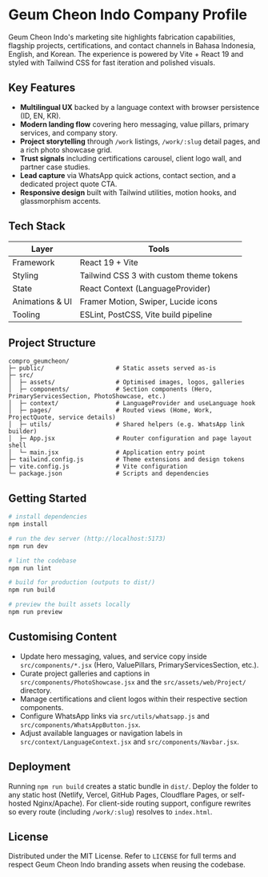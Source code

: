 # Geum Cheon Indo Company Profile

Geum Cheon Indo's marketing site highlights fabrication capabilities, flagship projects, certifications, and contact channels in Bahasa Indonesia, English, and Korean. The experience is powered by Vite + React 19 and styled with Tailwind CSS for fast iteration and polished visuals.

## Key Features

- **Multilingual UX** backed by a language context with browser persistence (ID, EN, KR).
- **Modern landing flow** covering hero messaging, value pillars, primary services, and company story.
- **Project storytelling** through `/work` listings, `/work/:slug` detail pages, and a rich photo showcase grid.
- **Trust signals** including certifications carousel, client logo wall, and partner case studies.
- **Lead capture** via WhatsApp quick actions, contact section, and a dedicated project quote CTA.
- **Responsive design** built with Tailwind utilities, motion hooks, and glassmorphism accents.

## Tech Stack

| Layer | Tools |
| --- | --- |
| Framework | React 19 + Vite |
| Styling | Tailwind CSS 3 with custom theme tokens |
| State | React Context (LanguageProvider) |
| Animations & UI | Framer Motion, Swiper, Lucide icons |
| Tooling | ESLint, PostCSS, Vite build pipeline |

## Project Structure

```
compro_geumcheon/
├─ public/                    # Static assets served as-is
├─ src/
│  ├─ assets/                 # Optimised images, logos, galleries
│  ├─ components/             # Section components (Hero, PrimaryServicesSection, PhotoShowcase, etc.)
│  ├─ context/                # LanguageProvider and useLanguage hook
│  ├─ pages/                  # Routed views (Home, Work, ProjectQuote, service details)
│  ├─ utils/                  # Shared helpers (e.g. WhatsApp link builder)
│  ├─ App.jsx                 # Router configuration and page layout shell
│  └─ main.jsx                # Application entry point
├─ tailwind.config.js         # Theme extensions and design tokens
├─ vite.config.js             # Vite configuration
└─ package.json               # Scripts and dependencies
```

## Getting Started

```bash
# install dependencies
npm install

# run the dev server (http://localhost:5173)
npm run dev

# lint the codebase
npm run lint

# build for production (outputs to dist/)
npm run build

# preview the built assets locally
npm run preview
```

## Customising Content

- Update hero messaging, values, and service copy inside `src/components/*.jsx` (Hero, ValuePillars, PrimaryServicesSection, etc.).
- Curate project galleries and captions in `src/components/PhotoShowcase.jsx` and the `src/assets/web/Project/` directory.
- Manage certifications and client logos within their respective section components.
- Configure WhatsApp links via `src/utils/whatsapp.js` and `src/components/WhatsAppButton.jsx`.
- Adjust available languages or navigation labels in `src/context/LanguageContext.jsx` and `src/components/Navbar.jsx`.

## Deployment

Running `npm run build` creates a static bundle in `dist/`. Deploy the folder to any static host (Netlify, Vercel, GitHub Pages, Cloudflare Pages, or self-hosted Nginx/Apache). For client-side routing support, configure rewrites so every route (including `/work/:slug`) resolves to `index.html`.

## License

Distributed under the MIT License. Refer to `LICENSE` for full terms and respect Geum Cheon Indo branding assets when reusing the codebase.
